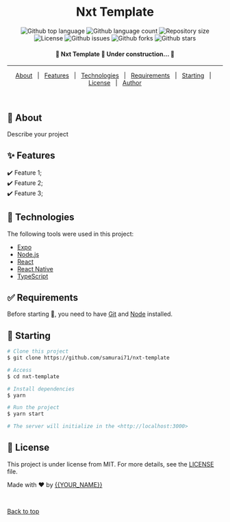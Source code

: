 <!-- <div align="center" id="top"> 
  <img src="./.github/app.gif" alt="Nxt Template" />

  &#xa0; -->

  <!-- <a href="https://nxttemplate.netlify.app">Demo</a> -->
<!-- </div> -->

<h1 align="center">Nxt Template</h1>

<p align="center">
  <img alt="Github top language" src="https://img.shields.io/github/languages/top/samurai71/nxt-template?color=56BEB8">

  <img alt="Github language count" src="https://img.shields.io/github/languages/count/samurai71/nxt-template?color=56BEB8">

  <img alt="Repository size" src="https://img.shields.io/github/repo-size/samurai71/nxt-template?color=56BEB8">

  <img alt="License" src="https://img.shields.io/github/license/samurai71/nxt-template?color=56BEB8">

  <img alt="Github issues" src="https://img.shields.io/github/issues/samurai71/nxt-template?color=56BEB8" />

  <img alt="Github forks" src="https://img.shields.io/github/forks/samurai71/nxt-template?color=56BEB8" />

  <img alt="Github stars" src="https://img.shields.io/github/stars/samurai71/nxt-template?color=56BEB8" />
</p>

<!-- Status -->

<h4 align="center"> 
	🚧  Nxt Template 🚀 Under construction...  🚧
</h4> 

<hr>

<p align="center">
  <a href="#dart-about">About</a> &#xa0; | &#xa0; 
  <a href="#sparkles-features">Features</a> &#xa0; | &#xa0;
  <a href="#rocket-technologies">Technologies</a> &#xa0; | &#xa0;
  <a href="#white_check_mark-requirements">Requirements</a> &#xa0; | &#xa0;
  <a href="#checkered_flag-starting">Starting</a> &#xa0; | &#xa0;
  <a href="#memo-license">License</a> &#xa0; | &#xa0;
  <a href="https://github.com/samurai71" target="_blank">Author</a>
</p>

<br>

## :dart: About ##

Describe your project

## :sparkles: Features ##

:heavy_check_mark: Feature 1;\
:heavy_check_mark: Feature 2;\
:heavy_check_mark: Feature 3;

## :rocket: Technologies ##

The following tools were used in this project:

- [Expo](https://expo.io/)
- [Node.js](https://nodejs.org/en/)
- [React](https://pt-br.reactjs.org/)
- [React Native](https://reactnative.dev/)
- [TypeScript](https://www.typescriptlang.org/)

## :white_check_mark: Requirements ##

Before starting :checkered_flag:, you need to have [Git](https://git-scm.com) and [Node](https://nodejs.org/en/) installed.

## :checkered_flag: Starting ##

```bash
# Clone this project
$ git clone https://github.com/samurai71/nxt-template

# Access
$ cd nxt-template

# Install dependencies
$ yarn

# Run the project
$ yarn start

# The server will initialize in the <http://localhost:3000>
```

## :memo: License ##

This project is under license from MIT. For more details, see the [LICENSE](LICENSE.md) file.


Made with :heart: by <a href="https://github.com/samurai71" target="_blank">{{YOUR_NAME}}</a>

&#xa0;

<a href="#top">Back to top</a>
